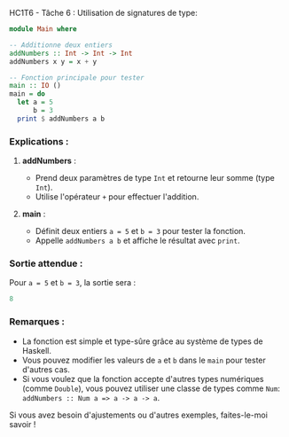 HC1T6 - Tâche 6 : Utilisation de signatures de type:

```haskell
module Main where

-- Additionne deux entiers
addNumbers :: Int -> Int -> Int
addNumbers x y = x + y

-- Fonction principale pour tester
main :: IO ()
main = do
  let a = 5
      b = 3
  print $ addNumbers a b
```

### Explications :
1. **addNumbers** :
   - Prend deux paramètres de type `Int` et retourne leur somme (type `Int`).
   - Utilise l'opérateur `+` pour effectuer l'addition.

2. **main** :
   - Définit deux entiers `a = 5` et `b = 3` pour tester la fonction.
   - Appelle `addNumbers a b` et affiche le résultat avec `print`.

### Sortie attendue :
Pour `a = 5` et `b = 3`, la sortie sera :
```haskell
8
```

### Remarques :
- La fonction est simple et type-sûre grâce au système de types de Haskell.
- Vous pouvez modifier les valeurs de `a` et `b` dans le `main` pour tester d'autres cas.
- Si vous voulez que la fonction accepte d'autres types numériques (comme `Double`), vous pouvez utiliser une classe de types comme `Num`: `addNumbers :: Num a => a -> a -> a`.

Si vous avez besoin d'ajustements ou d'autres exemples, faites-le-moi savoir !
